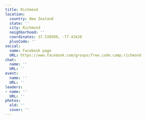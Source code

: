 ```yaml
---
title: Richmond
location:
  country: New Zealand
  state: ''
  city: Richmond
  neighborhood: ''
  coordinates: 37.538509, -77.43428
  plusCode: ''
social:
  name: Facebook page
  URL: https://www.facebook.com/groups/free.code.camp.richmond
chat:
  name: ''
  URL: ''
event:
  name: ''
  URL: ''
leaders:
- name: ''
  URL: ''
photos:
  old: ''
  cover: ''
---
```

